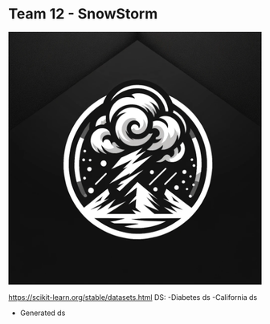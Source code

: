 # Team 12 - SnowStorm

![alt text](https://github.com/QSciTech-QuantumBC-Workshop/SnowStorm/blob/main/snowstorm-logo.png)

https://scikit-learn.org/stable/datasets.html
DS:
-Diabetes ds
-California ds
- Generated ds
